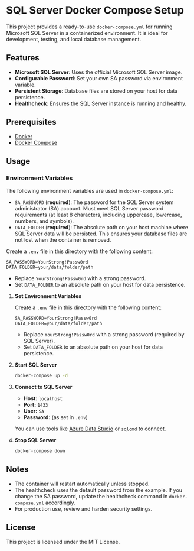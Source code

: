 # SQL Server Docker Compose Setup

This project provides a ready-to-use `docker-compose.yml` for running Microsoft SQL Server in a containerized environment. It is ideal for development, testing, and local database management.

## Features
- **Microsoft SQL Server**: Uses the official Microsoft SQL Server image.
- **Configurable Password**: Set your own SA password via environment variable.
- **Persistent Storage**: Database files are stored on your host for data persistence.
- **Healthcheck**: Ensures the SQL Server instance is running and healthy.

## Prerequisites
- [Docker](https://www.docker.com/get-started)
- [Docker Compose](https://docs.docker.com/compose/install/)

## Usage

### Environment Variables
The following environment variables are used in `docker-compose.yml`:

- `SA_PASSWORD` (**required**): The password for the SQL Server system administrator (SA) account. Must meet SQL Server password requirements (at least 8 characters, including uppercase, lowercase, numbers, and symbols).
- `DATA_FOLDER` (**required**): The absolute path on your host machine where SQL Server data will be persisted. This ensures your database files are not lost when the container is removed.

Create a `.env` file in this directory with the following content:
```env
SA_PASSWORD=YourStrong!Passw0rd
DATA_FOLDER=your/data/folder/path
```
- Replace `YourStrong!Passw0rd` with a strong password.
- Set `DATA_FOLDER` to an absolute path on your host for data persistence.

1. **Set Environment Variables**
   
   Create a `.env` file in this directory with the following content:
   ```env
   SA_PASSWORD=YourStrong!Passw0rd
   DATA_FOLDER=your/data/folder/path
   ```
   - Replace `YourStrong!Passw0rd` with a strong password (required by SQL Server).
   - Set `DATA_FOLDER` to an absolute path on your host for data persistence.

2. **Start SQL Server**
   ```bash
   docker-compose up -d
   ```

3. **Connect to SQL Server**
   - **Host:** `localhost`
   - **Port:** `1433`
   - **User:** `SA`
   - **Password:** (as set in `.env`)

   You can use tools like [Azure Data Studio](https://docs.microsoft.com/en-us/sql/azure-data-studio/download-azure-data-studio) or `sqlcmd` to connect.

4. **Stop SQL Server**
   ```bash
   docker-compose down
   ```

## Notes
- The container will restart automatically unless stopped.
- The healthcheck uses the default password from the example. If you change the SA password, update the healthcheck command in `docker-compose.yml` accordingly.
- For production use, review and harden security settings.

## License
This project is licensed under the MIT License.

